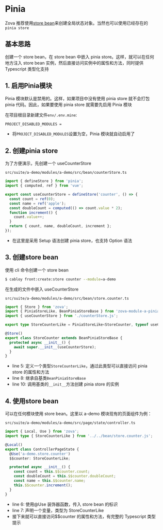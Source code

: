 # Pinia

Zova 推荐使用[store bean](../essentials/ioc/store-bean.md)来创建全局状态对象。当然也可以使用已经存在的`pinia store`

## 基本思路

创建一个 store bean，在 store bean 中嵌入 pinia store。这样，就可以在任何地方注入 store bean 实例，然后直接访问实例中的属性和方法，同时提供 Typescript 类型化支持

## 1. 启用Pinia模块

Pinia 模块默认是禁用的。这样，如果项目中没有使用 pinia store 就不会打包 pinia 代码。因此，如果要使用 pinia store 就需要先启用 Pinia 模块

在项目根目录新建文件`env/.env.mine`:

```txt
PROJECT_DISABLED_MODULES =
```

- 将`PROJECT_DISABLED_MODULES`设置为空，Pinia 模块就自动启用了

## 2. 创建pinia store

为了方便演示，先创建一个 useCounterStore

`src/suite/a-demo/modules/a-demo/src/bean/counterStore.ts`

```typescript
import { defineStore } from 'pinia';
import { computed, ref } from 'vue';

export const useCounterStore = defineStore('counter', () => {
  const count = ref(0);
  const name = ref('apple');
  const doubleCount = computed(() => count.value * 2);
  function increment() {
    count.value++;
  }
  return { count, name, doubleCount, increment };
});
```

- 在这里是采用 Setup 语法创建 pinia store，也支持 Option 语法

## 3. 创建store bean

使用 cli 命令创建一个 store bean

```bash
$ cabloy front:create:store counter --module=a-demo
```

在生成的文件中嵌入 useCounterStore

`src/suite/a-demo/modules/a-demo/src/bean/store.counter.ts`

```typescript
import { Store } from 'zova';
import { PiniaStoreLike, BeanPiniaStoreBase } from 'zova-module-a-pinia';
import { useCounterStore } from './counterStore.js';

export type StoreCounterLike = PiniaStoreLike<StoreCounter, typeof useCounterStore>;

@Store()
export class StoreCounter extends BeanPiniaStoreBase {
  protected async __init__() {
    await super.__init__(useCounterStore);
  }
}
```

- line 5: 定义一个类型`StoreCounterLike`，通过此类型可以直接访问 pinia store 的属性和方法
- line 8: 继承自基类`BeanPiniaStoreBase`
- line 10: 调用基类的`__init__`方法创建 pinia store 的实例

## 4. 使用store bean

可以在任何模块使用 store bean。这里以 a-demo 模块现有的页面组件为例：

`src/suite/a-demo/modules/a-demo/src/page/state/controller.ts`

```typescript
import { Local, Use } from 'zova';
import type { StoreCounterLike } from '../../bean/store.counter.js';

@Local()
export class ControllerPageState {
  @Use('a-demo.store.counter')
  $$counter: StoreCounterLike;

  protected async __init__() {
    const count = this.$$counter.count;
    const doubleCount = this.$$counter.doubleCount;
    const name = this.$$counter.name;
    this.$$counter.increment();
  }
}
```

- line 6: 使用@Use 装饰器函数，传入 store bean 的标识
- line 7: 声明一个变量，类型为 StoreCounterLike
- 接下来就可以直接访问$$counter 的属性和方法，有完整的 Typescript 类型提示
